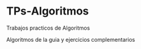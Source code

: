 # TPs-Algoritmos
Trabajos practicos de Algoritmos

Algoritmos de la guia y ejercicios complementarios

